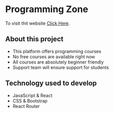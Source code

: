 # Programming Zone

To visit thit website [Click Here](https://programming-zone-musaberul.netlify.app/).

## About this project
* This platform offers programming courses
* No free courses are available right now
* All courses are absolutely beginner friendly
* Support team will ensure support for students

## Technology used to develop 
* JavaScript & React
* CSS & Bootstrap
* React Router 
